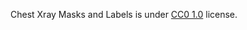 Chest Xray Masks and Labels is under [CC0 1.0](https://creativecommons.org/publicdomain/zero/1.0/) license.